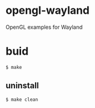 # opengl-wayland
OpenGL examples for Wayland

# buid
```
$ make
```
## uninstall
```
$ make clean
```
